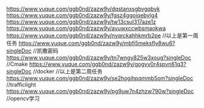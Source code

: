https://www.yuque.com/ggb0nd/zazw9y/dqstanxsgbvgqbvk
https://www.yuque.com/ggb0nd/zazw9y/fgsz4ggoiqebylg4
https://www.yuque.com/ggb0nd/zazw9y/tw13csul317aze1z
https://www.yuque.com/ggb0nd/zazw9y/avuwxccwbsmaokwa
https://www.yuque.com/ggb0nd/zazw9y/nyqrckahhkmrb2pe
//以上是第一周任务
https://www.yuque.com/ggb0nd/zazw9y/mbfi5meksfly8wu6?singleDoc
//凯撒密码
https://www.yuque.com/ggb0nd/zazw9y/tn7wngy825w3xoug?singleDoc
//Cmake
https://www.yuque.com/ggb0nd/zazw9y/gogyv0r4spvn61q3?singleDoc
//docker
//以上是第二周任务
https://www.yuque.com/ggb0nd/zazw9y/se2hogihpqmmb5om?singleDoc
//trafficlight
https://www.yuque.com/ggb0nd/zazw9y/pg9uw7n4zhzw790w?singleDoc
//opencv学习
